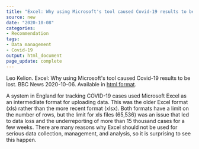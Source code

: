 ```yaml
---
title: "Excel: Why using Microsoft's tool caused Covid-19 results to be lost"
source: new
date: "2020-10-08"
categories:
- Recommendation
tags:
- Data management
- Covid-19
output: html_document
page_update: complete
---
```


Leo Kelion. Excel: Why using Microsoft's tool caused Covid-19 results to be lost. BBC News 2020-10-06. Available in [html format](https://www.bbc.com/news/technology-54423988).

<!---more--->

A system in England for tracking COVID-19 cases used Microsoft Excel as an intermediate format for uploading data. This was the older Excel format (xls) rather than the more recent format (xlsx). Both formats have a limit on the number of rows, but the limit for xls files (65,536) was an issue that led to data loss and the underreporting of more than 15 thousand cases for a few weeks. There are many reasons why Excel should not be used for serious data collection, management, and analysis, so it is surprising to see this happen.
